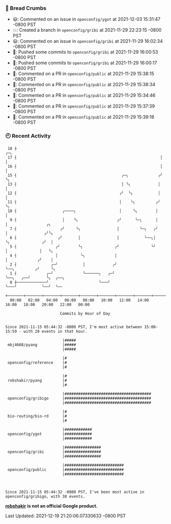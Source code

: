 ### 🍞 Bread Crumbs

 * 😃: Commented on an issue in `openconfig/ygot` at 2021-12-03 15:31:47 -0800 PST
 * 💥: Created a branch in `openconfig/gribi` at 2021-11-29 22:23:15 -0800 PST
 * 😃: Commented on an issue in `openconfig/gribi` at 2021-11-29 16:02:34 -0800 PST
 * 🚢: Pushed some commits to `openconfig/gribi` at 2021-11-29 16:00:53 -0800 PST
 * 🚢: Pushed some commits to `openconfig/gribi` at 2021-11-29 16:00:17 -0800 PST
 * 💬: Commented on a PR in  `openconfig/public` at 2021-11-29 15:38:15 -0800 PST
 * 💬: Commented on a PR in  `openconfig/public` at 2021-11-29 15:38:34 -0800 PST
 * 💬: Commented on a PR in  `openconfig/public` at 2021-11-29 15:34:46 -0800 PST
 * 💬: Commented on a PR in  `openconfig/public` at 2021-11-29 15:37:39 -0800 PST
 * 💬: Commented on a PR in  `openconfig/public` at 2021-11-29 15:39:18 -0800 PST

### 🕘 Recent Activity
```
 18 ┼                                                               ╭─╮
 17 ┤                                                               │ │
 16 ┤                                                               │ │
 15 ┤                                              ╭─╮             ╭╯ ╰╮
 13 ┤                                              │ ╰╮            │   │
 12 ┤                                             ╭╯  ╰╮           │   │
 11 ┤                                             │    ╰╮         ╭╯   ╰╮
 10 ┤                    ╭────╮                   │     ╰╮        │     │
  9 ┤                    │    ╰╮                 ╭╯      ╰─╮      │     │                 ╭╮
  7 ┤                   ╭╯     ╰╮                │         ╰─╮   ╭╯     │                ╭╯╰╮
  6 ┤                  ╭╯       │                │           ╰──╮│      ╰╮              ╭╯  │
  5 ┤                 ╭╯        ╰╮              ╭╯              ╰╯       │              │   ╰╮
  4 ┤                 │          ╰╮             │                        │             ╭╯    │
  2 ┤               ╭─╯           │            ╭╯                        ╰──╮         ╭╯     ╰╮
  1 ┤             ╭─╯             ╰──────╮   ╭─╯                            ╰──╮   ╭──╯       ╰╮  ╭──╮
  0 ┼─────────────╯                      ╰───╯                                 ╰───╯           ╰──╯  ╰──
    +───────+───────+───────+───────+───────+───────+───────+───────+───────+───────+───────+───────+────
  00:00   02:00   04:00   06:00   08:00   10:00   12:00   14:00   16:00   18:00   20:00   22:00   00:00   

						Commits by Hour of Day


Since 2021-11-15 05:44:32 -0800 PST, I'm most active between 15:00-15:59 - with 20 events in that hour.

```



```
                         |#####
 mbj4668/pyang           |#####
                         |#####

                         |#
 openconfig/reference    |#
                         |#

                         |#
 robshakir/pyang         |#
                         |#

                         |######################################
 openconfig/gribigo      |######################################
                         |######################################

                         |#
 bio-routing/bio-rd      |#
                         |#

                         |############
 openconfig/ygot         |############
                         |############

                         |################
 openconfig/gribi        |################
                         |################

                         |##########################
 openconfig/public       |##########################
                         |##########################



Since 2021-11-15 05:44:32 -0800 PST, I've been most active in openconfig/gribigo, with 38 events.

```
**[robshakir](mailto:robjs@google.com) is not an official Google product.**  


Last Updated: 2021-12-19 21:20:06.07330633 -0800 PST

